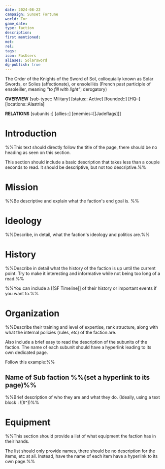 ```yaml
---
date: 2024-08-22
campaign: Sunset Fortune
world: Tor
game_date:
type: faction
description:
first mentioned:
met:
rel:
tags:
icon: FasUsers
aliases: Solarsword
dg-publish: true
---
```

The Order of the Knights of the Sword of Sol, colloquially known as Solar Swords, or Solies (affectionate), or ensoleillés (French past participle of ensoleiller, meaning *"to fill with light"*; derogatory)


**OVERVIEW**
[sub-type:: Military]
[status:: Active]
[founded::]
[HQ::]
[locations::Alastria]

**RELATIONS**
[subunits::]
[allies::]
[enemies::[[Jadeflags]]]

# Introduction

%%This text should directly follow the title of the page, there should be no heading as seen on this section.

This section should include a basic description that takes less than a couple seconds to read. It should be descriptive, but not too descriptive.%%

# Mission

%%Be descriptive and explain what the faction's end goal is.
%%
# Ideology

%%Describe, in detail, what the faction's ideology and politics are.%%

# History

%%Describe in detail what the history of the faction is up until the current point. Try to make it interesting and informative while not being too long of a read.%%

%%You can include a [[SF Timeline]] of their history or important events if you want to.%%

# Organization

%%Describe their training and level of expertise, rank structure, along with what the internal policies (rules, etc) of the faction are.

Also include a brief easy to read the description of the subunits of the faction. The name of each subunit should have a hyperlink leading to its own dedicated page.

Follow this example:%%

## Name of Sub faction %%(set a hyperlink to its page)%%

%%Brief description of who they are and what they do.  (Ideally, using a text block : ![#^])%%

# Equipment

%%This section should provide a list of what equipment the faction has in their hands.

The list should only provide names, there should be no description for the items, etc at all. Instead, have the name of each item have a hyperlink to its own page.%%